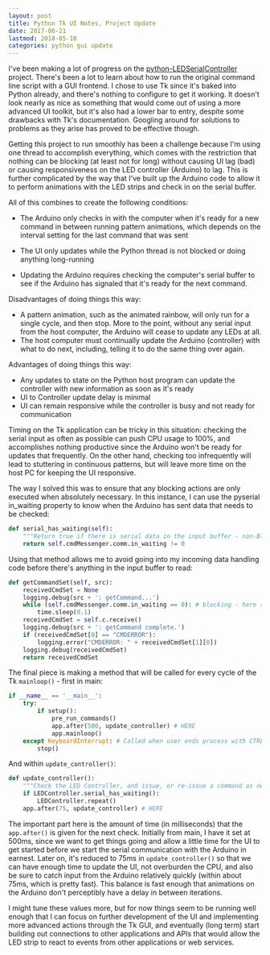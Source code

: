 ```yaml
---
layout: post
title: Python Tk UI Notes, Project Update
date: 2017-06-21
lastmod: 2018-05-10
categories: python gui update
---
```

I've been making a lot of progress on the [python-LEDSerialController](https://github.com/shadowimmage/python-LEDSerialController) project. There's been a lot to learn about how to run the original command line script with a GUI frontend. I chose to use Tk since it's baked into Python already, and there's nothing to configure to get it working. It doesn't look nearly as nice as something that would come out of using a more advanced UI toolkit, but it's also had a lower bar to entry, despite some drawbacks with Tk's documentation. Googling around for solutions to problems as they arise has proved to be effective though.

Getting this project to run smoothly has been a challenge because I'm using one thread to accomplish everything, which comes with the restriction that nothing can be blocking (at least not for long) without causing UI lag (bad) or causing responsiveness on the LED controller (Arduino) to lag. This is further complicated by the way that I've built up the Arduino code to allow it to perform animations with the LED strips and check in on the serial buffer.

All of this combines to create the following conditions:

- The Arduino only checks in with the computer when it's ready for a new command in between running pattern animations, which depends on the interval setting for the last command that was sent

- The UI only updates while the Python thread is not blocked or doing anything long-running
- Updating the Arduino requires checking the computer's serial buffer to see if the Arduino has signaled that it's ready for the next command.

Disadvantages of doing things this way:

- A pattern animation, such as the animated rainbow, will only run for a single cycle, and then stop. More to the point, without any serial input from the host computer, the Arduino will cease to update any LEDs at all.
- The host computer must continually update the Arduino (controller) with what to do next, including, telling it to do the same thing over again.

Advantages of doing things this way:

- Any updates to state on the Python host program can update the controller with new information as soon as it's ready
- UI to Controller update delay is minimal
- UI can remain responsive while the controller is busy and not ready for communication

Timing on the Tk application can be tricky in this situation: checking the serial input as often as possible can push CPU usage to 100%, and accomplishes nothing productive since the Arduino won't be ready for updates that frequently. On the other hand, checking too infrequently will lead to stuttering in continuous patterns, but will leave more time on the host PC for keeping the UI responsive.

The way I solved this was to ensure that any blocking actions are only executed when absolutely necessary. In this instance, I can use the pyserial in_waiting property to know when the Arduino has sent data that needs to be checked:

```python
def serial_has_waiting(self):
    """Return true if there is serial data in the input buffer - non-Blocking"""
    return self.cmdMessenger.comm.in_waiting != 0
```

Using that method allows me to avoid going into my incoming data handling code before there's anything in the input buffer to read:

```python
def getCommandSet(self, src):
    receivedCmdSet = None
    logging.debug(src + ': getCommand...')
    while (self.cmdMessenger.comm.in_waiting == 0): # blocking - here as a final check before self.c.receive()
        time.sleep(0.1)
    receivedCmdSet = self.c.receive()
    logging.debug(src + ': getCommand complete.')
    if (receivedCmdSet[0] == "CMDERROR"):
        logging.error("CMDERROR: " + receivedCmdSet[1][0])
    logging.debug(receivedCmdSet)
    return receivedCmdSet
```

The final piece is making a method that will be called for every cycle of the Tk `mainloop()` - first in main:

```python
if __name__ == '__main__':
    try:
        if setup():
            pre_run_commands()
            app.after(500, update_controller) # HERE
            app.mainloop()
    except KeyboardInterrupt: # Called when user ends process with CTRL+C
        stop()
```

And within `update_controller()`:

```python
def update_controller():
    """Check the LED Controller, and issue, or re-issue a command as needed"""
    if LEDController.serial_has_waiting():
        LEDController.repeat()
    app.after(75, update_controller) # HERE
```

The important part here is the amount of time (in milliseconds) that the `app.after()` is given for the next check. Initially from main, I have it set at 500ms, since we want to get things going and allow a little time for the UI to get started before we start the serial communication with the Arduino in earnest. Later on, it's reduced to 75ms in `update_controller()` so that we can have enough time to update the UI, not overburden the CPU, and also be sure to catch input from the Arduino relatively quickly (within about 75ms, which is pretty fast). This balance is fast enough that animations on the Arduino don't perceptibly have a delay in between iterations.

I might tune these values more, but for now things seem to be running well enough that I can focus on further development of the UI and implementing more advanced actions through the Tk GUI, and eventually (long term) start building out connections to other applications and APIs that would allow the LED strip to react to events from other applications or web services.